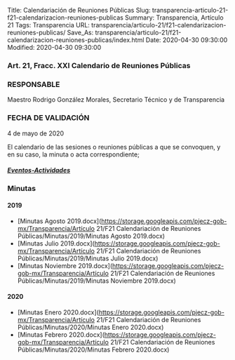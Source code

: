 Title: Calendariación de Reuniones Públicas
Slug: transparencia-articulo-21-f21-calendarizacion-reuniones-publicas
Summary: Transparencia, Artículo 21
Tags: Transparencia
URL: transparencia/articulo-21/f21-calendarizacion-reuniones-publicas/
Save_As: transparencia/articulo-21/f21-calendarizacion-reuniones-publicas/index.html
Date: 2020-04-30 09:30:00
Modified: 2020-04-30 09:30:00


### Art. 21, Fracc. XXI Calendario de Reuniones Públicas

### RESPONSABLE

Maestro Rodrigo González Morales, Secretario Técnico y de Transparencia

### FECHA DE VALIDACIÓN

4 de mayo de 2020

El calendario de las sesiones o reuniones públicas a que se convoquen, y en su caso, la minuta o acta correspondiente;

##### [Eventos-Actividades](https://www.pjecz.gob.mx/conocenos/estructura/consejo-de-la-judicatura/eventos-actividades/)


### Minutas


#### 2019


* [Minutas Agosto  2019.docx](https://storage.googleapis.com/pjecz-gob-mx/Transparencia/Artículo 21/F21 Calendariación de Reuniones Públicas/Minutas/2019/Minutas Agosto  2019.docx)
* [Minutas Julio 2019.docx](https://storage.googleapis.com/pjecz-gob-mx/Transparencia/Artículo 21/F21 Calendariación de Reuniones Públicas/Minutas/2019/Minutas Julio 2019.docx)
* [Minutas Noviembre 2019.docx](https://storage.googleapis.com/pjecz-gob-mx/Transparencia/Artículo 21/F21 Calendariación de Reuniones Públicas/Minutas/2019/Minutas Noviembre 2019.docx)


#### 2020


* [Minutas Enero 2020.docx](https://storage.googleapis.com/pjecz-gob-mx/Transparencia/Artículo 21/F21 Calendariación de Reuniones Públicas/Minutas/2020/Minutas Enero 2020.docx)
* [Minutas Febrero 2020.docx](https://storage.googleapis.com/pjecz-gob-mx/Transparencia/Artículo 21/F21 Calendariación de Reuniones Públicas/Minutas/2020/Minutas Febrero 2020.docx)


